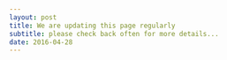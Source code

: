 ```yaml
---
layout: post
title: We are updating this page regularly
subtitle: please check back often for more details...
date: 2016-04-28
---
```





